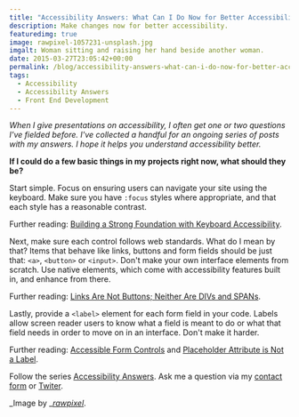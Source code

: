 ```yaml
---
title: "Accessibility Answers: What Can I Do Now for Better Accessibility?"
description: Make changes now for better accessibility.
featuredimg: true
image: rawpixel-1057231-unsplash.jpg
imgalt: Woman sitting and raising her hand beside another woman.
date: 2015-03-27T23:05:42+00:00
permalink: /blog/accessibility-answers-what-can-i-do-now-for-better-accessibility/
tags:
  - Accessibility
  - Accessibility Answers
  - Front End Development
---
```


_When I give presentations on accessibility, I often get one or two questions I've fielded before. I've collected a handful for an ongoing series of posts with my answers. I hope it helps you understand accessibility better._

**If I could do a few basic things in my projects right now, what should they be?**

Start simple. Focus on ensuring users can navigate your site using the keyboard. Make sure you have `:focus` styles where appropriate, and that each style has a reasonable contrast.

Further reading: [Building a Strong Foundation with Keyboard Accessibility](http://themeshaper.com/2015/03/12/keyboard-accessibility/).

Next, make sure each control follows web standards. What do I mean by that? Items that behave like links, buttons and form fields should be just that: `<a>`, `<button>` or `<input>`. Don't make your own interface elements from scratch. Use native elements, which come with accessibility features built in, and enhance from there.

Further reading: [Links Are Not Buttons; Neither Are DIVs and SPANs](http://www.karlgroves.com/2013/05/14/links-are-not-buttons-neither-are-divs-and-spans/).

Lastly, provide a `<label>` element for each form field in your code. Labels allow screen reader users to know what a field is meant to do or what that field needs in order to move on in an interface. Don't make it harder.

Further reading: [Accessible Form Controls](http://webaim.org/techniques/forms/controls) and [Placeholder Attribute is Not a Label](http://www.webaxe.org/placeholder-attribute-is-not-a-label/).

Follow the series [Accessibility Answers](http://davidakennedy.com/tag/accessibility-answers/). Ask me a question via my [contact form](http://davidakennedy.com/contact/) or [Twiter](https://twitter.com/DavidAKennedy).

_Image by _[_rawpixel_](https://unsplash.com/photos/Gx_o9dbqf34t).
